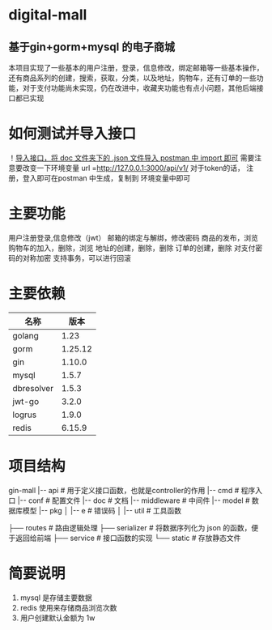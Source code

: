 digital-mall
==

基于gin+gorm+mysql 的电子商城
-
本项目实现了一些基本的用户注册，登录，信息修改，绑定邮箱等一些基本操作，还有商品系列的创建，搜索，获取，分类，以及地址，购物车，还有订单的一些功能，对于支付功能尚未实现，仍在改进中，收藏夹功能也有点小问题，其他后端接口都已实现

如何测试并导入接口
=
！[导入接口，将 doc 文件夹下的 .json 文件导入 postman 中 import 即可](doc/导入.png)
需要注意要改变一下环境变量
url =http://127.0.0.1:3000/api/v1/
对于token的话， 注册，登入即可在postman 中生成，复制到 环境变量中即可

主要功能
=
用户注册登录,信息修改（jwt）
邮箱的绑定与解绑，修改密码
商品的发布，浏览
购物车的加入，删除，浏览
地址的创建，删除，删除
订单的创建，删除
对支付密码的对称加密
支持事务，可以进行回滚

主要依赖
=
|名称|版本|
|---|----|
|golang|1.23|
|gorm|1.25.12|
|gin|1.10.0|
|mysql|1.5.7|
|dbresolver|1.5.3|
|jwt-go|3.2.0|
|logrus|1.9.0|
|redis|6.15.9|

项目结构
=
gin-mall
|-- api             # 用于定义接口函数，也就是controller的作用
|-- cmd             # 程序入口
|-- conf            # 配置文件
|-- doc             # 文档
|-- middleware      # 中间件
|-- model           # 数据库模型
|-- pkg
│  |-- e            # 错误码
│  |-- util         # 工具函数

├── routes          # 路由逻辑处理
├── serializer      # 将数据序列化为 json 的函数，便于返回给前端
├── service         # 接口函数的实现
└── static          # 存放静态文件



简要说明 
=
1. mysql 是存储主要数据
2. redis 使用来存储商品浏览次数
3. 用户创建默认金额为 1w 

